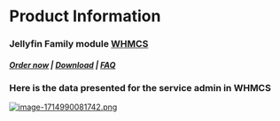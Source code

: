 # Product Information

### Jellyfin Family module **[WHMCS](https://puqcloud.com/link.php?id=77)** 

#####  [Order now](https://puqcloud.com/whmcs-module-jellyfin-family.php) | [Download](https://download.puqcloud.com/WHMCS/servers/PUQ_WHMCS-Jellyfin-Family/) | [FAQ](https://faq.puqcloud.com/)

### Here is the data presented for the service admin in WHMCS

[![image-1714990081742.png](https://doc.puq.info/uploads/images/gallery/2024-05/scaled-1680-/image-1714990081742.png)](https://doc.puq.info/uploads/images/gallery/2024-05/image-1714990081742.png)